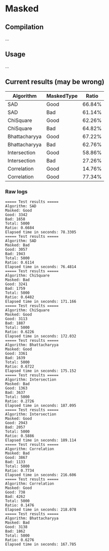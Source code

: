 # Masked

## Compilation

...

## Usage

...

## Current results (may be wrong)

| Algorithm | MaskedType | Ratio |
|-----------|------------|-------|
| SAD | Good | 66.84% |
| SAD | Bad | 61.14% |
| ChiSquare | Good | 62.26% |
| ChiSquare | Bad | 64.82% |
| Bhattacharyya | Good | 67.22% |
| Bhattacharyya | Bad | 62.76% |
| Intersection | Good | 58.86% |
| Intersection | Bad | 27.26% |
| Correlation | Good | 14.76% |
| Correlation | Good | 77.34% |

### Raw logs
```
===== Test results =====
Algorithm: SAD
Masked: Good
Good: 3342
Bad: 1658
Total: 5000
Ratio: 0.6684
Elapsed time in seconds: 78.3305
===== Test results =====
Algorithm: SAD
Masked: Bad
Good: 3057
Bad: 1943
Total: 5000
Ratio: 0.6114
Elapsed time in seconds: 76.4814
===== Test results =====
Algorithm: ChiSquare
Masked: Bad
Good: 3241
Bad: 1759
Total: 5000
Ratio: 0.6482
Elapsed time in seconds: 171.166
===== Test results =====
Algorithm: ChiSquare
Masked: Good
Good: 3113
Bad: 1887
Total: 5000
Ratio: 0.6226
Elapsed time in seconds: 172.032
===== Test results =====
Algorithm: Bhattacharyya
Masked: Good
Good: 3361
Bad: 1639
Total: 5000
Ratio: 0.6722
Elapsed time in seconds: 175.152
===== Test results =====
Algorithm: Intersection
Masked: Bad
Good: 1363
Bad: 3637
Total: 5000
Ratio: 0.2726
Elapsed time in seconds: 187.095
===== Test results =====
Algorithm: Intersection
Masked: Good
Good: 2943
Bad: 2057
Total: 5000
Ratio: 0.5886
Elapsed time in seconds: 189.114
===== Test results =====
Algorithm: Correlation
Masked: Bad
Good: 3867
Bad: 1133
Total: 5000
Ratio: 0.7734
Elapsed time in seconds: 216.606
===== Test results =====
Algorithm: Correlation
Masked: Good
Good: 738
Bad: 4262
Total: 5000
Ratio: 0.1476
Elapsed time in seconds: 218.078
===== Test results =====
Algorithm: Bhattacharyya
Masked: Bad
Good: 3138
Bad: 1862
Total: 5000
Ratio: 0.6276
Elapsed time in seconds: 167.785
```